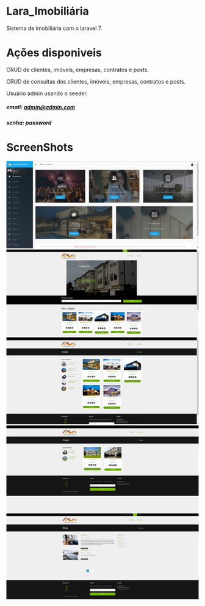 # Lara_Imobiliária
 Sistema de imobiliária com o laravel 7.
 
 # Ações disponiveis
CRUD de clientes, imóveis, empresas, contratos e posts.

CRUD de consultas dos clientes, imóveis, empresas, contratos e posts.

Usuário admin usando o seeder.

##### email: admin@admin.com
##### senha: password

# ScreenShots

![painel administrativo](https://github.com/DCO20/lara_imobiliaria/blob/master/painel%20administrativo.png)
![home](https://github.com/DCO20/lara_imobiliaria/blob/master/home.png)
![vendas](https://github.com/DCO20/lara_imobiliaria/blob/master/vendas.png)
![alugar](https://github.com/DCO20/lara_imobiliaria/blob/master/alugar.png)
![blog](https://github.com/DCO20/lara_imobiliaria/blob/master/blog.png)
